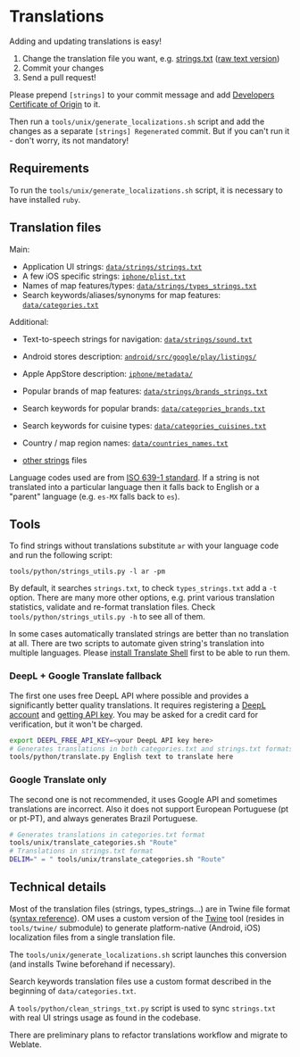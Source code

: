 # Translations

Adding and updating translations is easy!
1. Change the translation file you want, e.g. [strings.txt](../data/strings/strings.txt) ([raw text version](https://raw.githubusercontent.com/organicmaps/organicmaps/master/data/strings/strings.txt))
2. Commit your changes
3. Send a pull request!

Please prepend `[strings]` to your commit message and add [Developers Certificate of Origin](CONTRIBUTING.md#legal-requirements) to it.

Then run a `tools/unix/generate_localizations.sh` script and add the changes as a separate `[strings] Regenerated` commit.
But if you can't run it - don't worry, its not mandatory!

## Requirements

To run the `tools/unix/generate_localizations.sh` script, it is necessary to have installed `ruby`.

## Translation files

Main:
- Application UI strings: [`data/strings/strings.txt`](../data/strings/strings.txt)
- A few iOS specific strings: [`iphone/plist.txt`](../iphone/plist.txt)
- Names of map features/types: [`data/strings/types_strings.txt`](../data/strings/types_strings.txt)
- Search keywords/aliases/synonyms for map features: [`data/categories.txt`](../data/categories.txt)

Additional:
- Text-to-speech strings for navigation: [`data/strings/sound.txt`](../data/strings/sound.txt)

- Android stores description: [`android/src/google/play/listings/`](../android/src/google/play/listings/)
- Apple AppStore description: [`iphone/metadata/`](../iphone/metadata/)

- Popular brands of map features: [`data/strings/brands_strings.txt`](../data/strings/brands_strings.txt)
- Search keywords for popular brands: [`data/categories_brands.txt`](../data/categories_brands.txt)
- Search keywords for cuisine types: [`data/categories_cuisines.txt`](../data/categories_cuisines.txt)

- Country / map region names: [`data/countries_names.txt`](../data/countries_names.txt)

- [other strings](STRUCTURE.md#strings-and-translations) files

Language codes used are from [ISO 639-1 standard](https://en.wikipedia.org/wiki/List_of_ISO_639-1_codes).
If a string is not translated into a particular language then it falls back to English or a "parent" language (e.g. `es-MX` falls back to `es`).

## Tools

To find strings without translations substitute `ar` with your language code and run the following script:
```
tools/python/strings_utils.py -l ar -pm
```
By default, it searches `strings.txt`, to check `types_strings.txt` add a `-t` option.
There are many more other options, e.g. print various translation statistics, validate and re-format translation files.
Check `tools/python/strings_utils.py -h` to see all of them.

In some cases automatically translated strings are better than no translation at all.
There are two scripts to automate given string's translation into multiple languages.
Please [install Translate Shell](https://www.soimort.org/translate-shell/#installation) first to be able to run them.

### DeepL + Google Translate fallback

The first one uses free DeepL API where possible and provides a significantly better quality translations.
It requires registering a [DeepL account](https://www.deepl.com/pro#developer) and [getting API key](https://www.deepl.com/account/summary).
You may be asked for a credit card for verification, but it won't be charged.

```bash
export DEEPL_FREE_API_KEY=<your DeepL API key here>
# Generates translations in both categories.txt and strings.txt formats at the same time.
tools/python/translate.py English text to translate here
```

### Google Translate only

The second one is not recommended, it uses Google API and sometimes translations are incorrect.
Also it does not support European Portuguese (pt or pt-PT), and always generates Brazil Portuguese.

```bash
# Generates translations in categories.txt format
tools/unix/translate_categories.sh "Route"
# Translations in strings.txt format
DELIM=" = " tools/unix/translate_categories.sh "Route"
```

## Technical details

Most of the translation files (strings, types_strings...) are in Twine file format ([syntax reference](https://github.com/organicmaps/twine/blob/organicmaps/README.md)).
OM uses a custom version of the [Twine](https://github.com/organicmaps/twine)
tool (resides in `tools/twine/` submodule) to generate platform-native (Android, iOS)
localization files from a single translation file.

The `tools/unix/generate_localizations.sh` script launches this conversion
(and installs Twine beforehand if necessary).

Search keywords translation files use a custom format described in the beginning of `data/categories.txt`.

A `tools/python/clean_strings_txt.py` script is used to sync `strings.txt` with real UI strings usage as found in the codebase.

There are preliminary plans to refactor translations workflow and migrate to Weblate.
